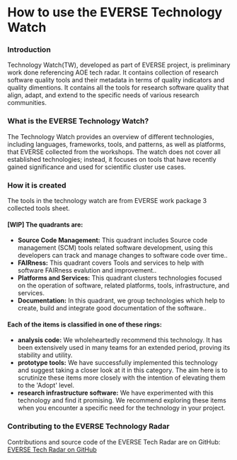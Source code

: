 # How to use the EVERSE Technology Watch

### Introduction

Technology Watch(TW), developed as part of EVERSE project, is preliminary work done referencing AOE tech radar. It contains collection of research software quality tools and their metadata in terms of quality indicators and quality dimentions. It contains all the tools for research software quality that align, adapt, and extend to the specific needs of various research communities.


### What is the EVERSE Technology Watch?

The Technology Watch provides an overview of different technologies, including languages, frameworks,
tools, and patterns, as well as platforms, that EVERSE collected from the workshops. The watch does not
cover all established technologies; instead, it focuses on tools that have recently gained
significance and used for scientific cluster use cases.

### How it is created

The tools in the technology watch are from EVERSE work package 3 collected tools sheet. 


#### [WIP] The quadrants are:

- **Source Code Management:** This quadrant includes Source code management (SCM) tools related software development, using this developers can track and manage changes to software code over time..
- **FAIRness:** This quadrant covers Tools and services to help with software FAIRness evalution and improvement..
- **Platforms and Services:** This quadrant clusters technologies focused on the operation of software, related platforms, tools, infrastructure, and services.
- **Documentation:** In this quadrant, we group technologies which help to create, build and integrate good documentation of the software..

#### Each of the items is classified in one of these rings:

- **analysis code:** We wholeheartedly recommend this technology. It has been extensively used in many teams
  for an extended period, proving its stability and utility.
- **prototype tools:** We have successfully implemented this technology and suggest taking a closer look at it
  in this category. The aim here is to scrutinize these items more closely with the intention of
  elevating them to the 'Adopt' level.
- **research infrastructure software:** We have experimented with this technology and find it promising. We recommend
  exploring these items when you encounter a specific need for the technology in your project.


### Contributing to the EVERSE Technology Radar

Contributions and source code of the EVERSE Tech Radar are on
GitHub: [EVERSE Tech Radar on GitHub](https://github.com/EVERSE-ResearchSoftware/TechRadar)
